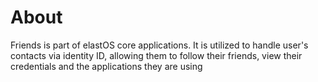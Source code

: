 # About

Friends is part of elastOS core applications. It is utilized to handle user's contacts via identity ID, allowing them to follow their friends, view their credentials and the applications they are using
